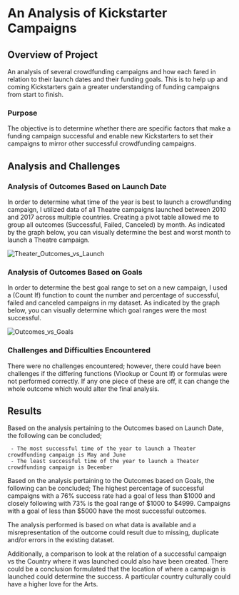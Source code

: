 # An Analysis of Kickstarter Campaigns

## Overview of Project

  An analysis of several crowdfunding campaigns and how each fared in relation to their launch dates and their funding goals. This is to help up and coming Kickstarters gain a       greater understanding of funding campaigns from start to finish.

### Purpose
  
  The objective is to determine whether there are specific factors that make a funding campaign successful and enable new Kickstarters to set their campaigns to mirror other         successful crowdfunding campaigns.

## Analysis and Challenges
    
### Analysis of Outcomes Based on Launch Date
 
 In order to determine what time of the year is best to launch a crowdfunding campaign, I utilized data of all Theatre campaigns launched between 2010 and 2017 across multiple       countries. Creating a pivot table allowed me to group all outcomes (Successful, Failed, Canceled) by month. As indicated by the graph below, you can visually determine the best   and worst month to launch a Theatre campaign.
 
 ![Theater_Outcomes_vs_Launch](https://user-images.githubusercontent.com/88639467/130363055-de0eb249-02b1-48b0-a210-ea07bbd10f1d.png)

### Analysis of Outcomes Based on Goals

  In order to determine the best goal range to set on a new campaign, I used a (Count If) function to count the number and percentage of successful, failed and canceled campaigns   in my dataset. As indicated by the graph below, you can visually determine which goal ranges were the most successful.

![Outcomes_vs_Goals](https://user-images.githubusercontent.com/88639467/130359596-72c4c7de-a602-4ec6-8a9e-d89709c541bf.png)

### Challenges and Difficulties Encountered
  There were no challenges encountered; however, there could have been challenges if the differing functions (Vlookup or Count If) or formulas were not performed correctly. If any   one piece of these are off, it can change the whole outcome which would alter the final analysis. 

## Results

  Based on the analysis pertaining to the Outcomes based on Launch Date, the following can be concluded;
  
     - The most successful time of the year to launch a Theater crowdfunding campaign is May and June
     - The least successful time of the year to launch a Theater crowdfunding campaign is December

  Based on the analysis pertaining to the Outcomes based on Goals, the following can be concluded;
      The highest percentage of successful campaigns with a 76% success rate had a goal of less than $1000 and closely following with 73% is the goal range of $1000 to $4999.           Campaigns with a goal of less than $5000 have the most successful outcomes.  

  The analysis performed is based on what data is available and a misrepresentation of the outcome could result due to missing, duplicate and/or errors in the existing dataset. 

  Additionally, a comparison to look at the relation of a successful campaign vs the Country where it was launched could also have been created. There could be a conclusion         formulated that the location of where a campaign is launched could determine the success. A particular country culturally could have a higher love for the Arts.
